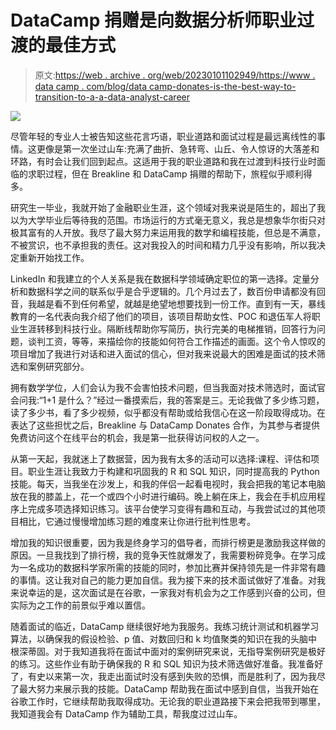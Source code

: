 # DataCamp 捐赠是向数据分析师职业过渡的最佳方式

> 原文:[https://web . archive . org/web/20230101102949/https://www . data camp . com/blog/data camp-donates-is-the-best-way-to-transition-to-a-a-data-analyst-career](https://web.archive.org/web/20230101102949/https://www.datacamp.com/blog/datacamp-donates-is-the-best-way-to-transition-into-a-data-analyst-career)

![](../Images/3135b7c25c702a68ac56a037ee90409b.png)

尽管年轻的专业人士被告知这些花言巧语，职业道路和面试过程是最远离线性的事情。这更像是第一次坐过山车:充满了曲折、急转弯、山丘、令人惊讶的大落差和环路，有时会让我们回到起点。这适用于我的职业道路和我在过渡到科技行业时面临的求职过程，但在 Breakline 和 DataCamp 捐赠的帮助下，旅程似乎顺利得多。

研究生一毕业，我就开始了金融职业生涯，这个领域对我来说是陌生的，超出了我以为大学毕业后等待我的范围。市场运行的方式毫无意义，我总是想象华尔街只对极其富有的人开放。我尽了最大努力来运用我的数学和编程技能，但总是不满意，不被赏识，也不承担我的责任。这对我投入的时间和精力几乎没有影响，所以我决定重新开始找工作。

LinkedIn 和我建立的个人关系是我在数据科学领域确定职位的第一选择。定量分析和数据科学之间的联系似乎是合乎逻辑的。几个月过去了，数百份申请都没有回音，我越是看不到任何希望，就越是绝望地想要找到一份工作。直到有一天，暴线教育的一名代表向我介绍了他们的项目，该项目帮助女性、POC 和退伍军人将职业生涯转移到科技行业。隔断线帮助你写简历，执行完美的电梯推销，回答行为问题，谈判工资，等等，来描绘你的技能如何符合工作描述的画面。这个令人惊叹的项目增加了我进行对话和进入面试的信心，但对我来说最大的困难是面试的技术筛选和案例研究部分。

拥有数学学位，人们会认为我不会害怕技术问题，但当我面对技术筛选时，面试官会问我:“1+1 是什么？”经过一番摸索后，我的答案是三。无论我做了多少练习题，读了多少书，看了多少视频，似乎都没有帮助或给我信心在这一阶段取得成功。在表达了这些担忧之后，Breakline 与 DataCamp Donates 合作，为其参与者提供免费访问这个在线平台的机会，我是第一批获得访问权的人之一。

从第一天起，我就迷上了数据营，因为我有太多的活动可以选择:课程、评估和项目。职业生涯让我致力于构建和巩固我的 R 和 SQL 知识，同时提高我的 Python 技能。每天，当我坐在沙发上，和我的伴侣一起看电视时，我会把我的笔记本电脑放在我的膝盖上，花一个或四个小时进行编码。晚上躺在床上，我会在手机应用程序上完成多项选择知识练习。该平台使学习变得有趣和互动，与我尝试过的其他项目相比，它通过慢慢增加练习题的难度来让你进行批判性思考。

增加我的知识很重要，因为我是终身学习的倡导者，而排行榜更是激励我这样做的原因。一旦我找到了排行榜，我的竞争天性就爆发了，我需要粉碎竞争。在学习成为一名成功的数据科学家所需的技能的同时，参加比赛并保持领先是一件非常有趣的事情。这让我对自己的能力更加自信。我为接下来的技术面试做好了准备。对我来说幸运的是，这次面试是在谷歌，一家我对有机会为之工作感到兴奋的公司，但实际为之工作的前景似乎难以置信。

随着面试的临近，DataCamp 继续很好地为我服务。我练习统计测试和机器学习算法，以确保我的假设检验、p 值、对数回归和 k 均值聚类的知识在我的头脑中根深蒂固。对于我知道我将在面试中面对的案例研究来说，无指导案例研究是极好的练习。这些作业有助于确保我的 R 和 SQL 知识为技术筛选做好准备。我准备好了，有史以来第一次，我走出面试时没有感到失败的恐惧，而是胜利了，因为我尽了最大努力来展示我的技能。DataCamp 帮助我在面试中感到自信，当我开始在谷歌工作时，它继续帮助我取得成功。无论我的职业道路接下来会把我带到哪里，我知道我会有 DataCamp 作为辅助工具，帮我度过过山车。